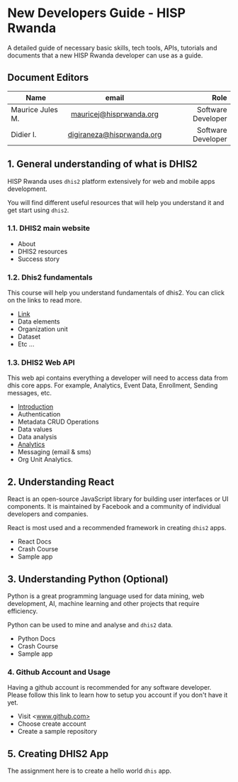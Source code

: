 # New Developers Guide - HISP Rwanda
A detailed guide of necessary basic skills, tech tools, APIs, tutorials and documents that a new HISP Rwanda developer can use as a guide.

## Document Editors 
| Name            | email                   | Role                
| ----------------|:-----------------------:| ------------------:|
| Maurice Jules M.| mauricej@hisprwanda.org | Software Developer |
| Didier I.       | digiraneza@hisprwanda.org|Software Developer  |

## 1. General understanding of what is DHIS2
HISP Rwanda uses `dhis2` platform extensively for web and mobile apps development.

You will find different useful resources that will help you understand it and get start using `dhis2`. 

### 1.1. DHIS2 main website
- About
- DHIS2 resources
- Success story


### 1.2. Dhis2 fundamentals 
This course will help you understand fundamentals of dhis2. You can click on the links to read more. 
- [Link](https://docs.dhis2.org/2.34/en/dhis2_developer_manual/web-api.html#introduction) 
- Data elements
- Organization unit
- Dataset 
- Etc ...

### 1.3. DHIS2 Web API 
This web api contains everything a developer will need to access data from dhis core apps. 
For example, Analytics, Event Data, Enrollment, Sending messages, etc. 
- [Introduction](https://docs.dhis2.org/2.34/en/dhis2_developer_manual/web-api.html#introduction)
- Authentication
- Metadata CRUD Operations
- Data values
- Data analysis
- [Analytics](https://docs.dhis2.org/2.34/en/dhis2_developer_manual/web-api.html#analytics)
- Messaging (email & sms)
- Org Unit Analytics. 

## 2. Understanding React
React is an open-source JavaScript library for building user interfaces or UI components. It is maintained by Facebook and a community of individual developers and companies.

React is most used and a recommended framework in creating `dhis2` apps.

- React Docs
- Crash Course
- Sample app

## 3. Understanding Python (Optional)
Python is a great programming language used for data mining, web development, AI, machine learning and other projects that require efficiency. 

Python can be used to mine and analyse and `dhis2` data.

- Python Docs
- Crash Course
- Sample app

### 4. Github Account and Usage
Having a github account is recommended for any software developer. Please follow this link to learn how to setup you account if you don't have it yet.

- Visit <www.github.com>
- Choose create account
- Create a sample repository

## 5. Creating DHIS2 App
The assignment here is to create a hello world `dhis` app.



